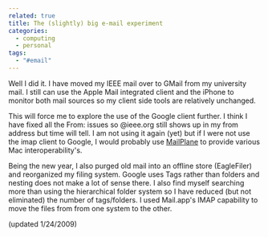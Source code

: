 ```yaml
---
related: true
title: The (slightly) big e-mail experiment
categories:
  - computing
  - personal
tags:
  - "#email"
---
```

Well I did it.  I have moved my IEEE mail over to GMail from my university
mail.  I still can use the Apple Mail integrated client and the iPhone to
monitor both mail sources so my client side tools are relatively unchanged.

This will force me to explore the use of the Google client further.  I think I
have fixed all the From: issues so @ieee.org still shows up in my from address
but time will tell.  I am not using it again (yet) but if I were not use the
imap client to Google, I would probably use [MailPlane][1] to provide various
Mac interoperability's.

Being the new year, I also purged old mail into an offline store (EagleFiler)
and reorganized my filing system.  Google uses Tags rather than folders and
nesting does not make a lot of sense there.   I also find myself searching
more than using the hierarchical folder system so I have reduced (but not
eliminated) the number of tags/folders.  I used Mail.app's IMAP capability to
move the files from from one system to the other.

(updated 1/24/2009)

[1]: http://glimmer.tumblr.com/2008/05/11/mail-clients-for-the-mac.html (MailPlane)


